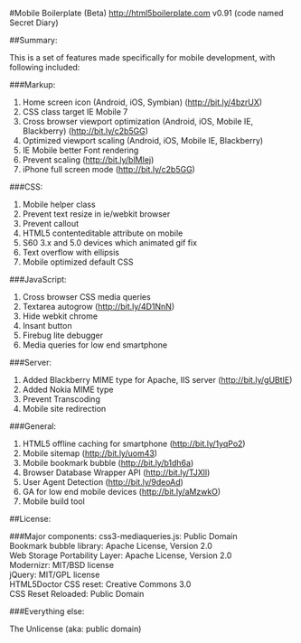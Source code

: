 #Mobile Boilerplate (Beta) http://html5boilerplate.com
v0.91 (code named Secret Diary)

##Summary:

This is a set of features made specifically for mobile development, with following included:

###Markup:
1. Home screen icon (Android, iOS, Symbian) (http://bit.ly/4bzrUX)
2. CSS class target IE Mobile 7
3. Cross browser viewport optimization (Android, iOS, Mobile IE, Blackberry) (http://bit.ly/c2b5GG)
4. Optimized viewport scaling (Android, iOS, Mobile IE, Blackberry)
4. IE Mobile better Font rendering
5. Prevent scaling (http://bit.ly/blMIej)
6. iPhone full screen mode (http://bit.ly/c2b5GG)

###CSS:
1. Mobile helper class
2. Prevent text resize in ie/webkit browser
3. Prevent callout
4. HTML5 contenteditable attribute on mobile
5. S60 3.x and 5.0 devices which animated gif fix
6. Text overflow with ellipsis
7. Mobile optimized default CSS

###JavaScript:
1. Cross browser CSS media queries
2. Textarea autogrow (http://bit.ly/4D1NnN)
3. Hide webkit chrome
4. Insant button
5. Firebug lite debugger
6. Media queries for low end smartphone

###Server:
1. Added Blackberry MIME type for Apache, IIS server (http://bit.ly/gUBtIE)
2. Added Nokia MIME type
3. Prevent Transcoding
4. Mobile site redirection

###General:
1. HTML5 offline caching for smartphone (http://bit.ly/1yqPo2)
2. Mobile sitemap (http://bit.ly/uom43)
3. Mobile bookmark bubble (http://bit.ly/b1dh6a)
4. Browser Database Wrapper API (http://bit.ly/TJXll)
5. User Agent Detection (http://bit.ly/9deoAd)
6. GA for low end mobile devices (http://bit.ly/aMzwkO)
7. Mobile build tool



##License:

###Major components:
css3-mediaqueries.js: Public Domain<br />
Bookmark bubble library: Apache License, Version 2.0<br />
Web Storage Portability Layer: Apache License, Version 2.0<br />
Modernizr: MIT/BSD license<br />
jQuery: MIT/GPL license<br />
HTML5Doctor CSS reset: Creative Commons 3.0 <br />
CSS Reset Reloaded: Public Domain 

###Everything else:

The Unlicense (aka: public domain)